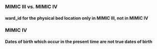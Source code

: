 ### MIMIC III vs. MIMIC IV 

#### ward_id for the physical bed location only in MIMIC III, not in MIMIC IV


### MIMIC IV

#### Dates of birth which occur in the present time are not true dates of birth